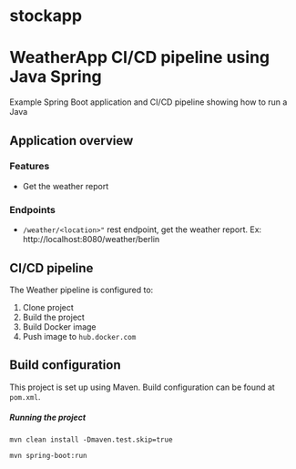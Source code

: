 # stockapp
# WeatherApp CI/CD pipeline using Java Spring

Example Spring Boot application and CI/CD pipeline showing how to run a Java

## Application overview

### Features

 - Get the weather report

 
### Endpoints

 - `/weather/<location>"` rest endpoint, get the weather report.
 Ex: http://localhost:8080/weather/berlin


## CI/CD pipeline 

The Weather pipeline is configured to:

  1. Clone project
  2. Build the project
  3. Build Docker image
  4. Push image to `hub.docker.com`


## Build configuration

This project is set up using Maven. Build configuration can be found at `pom.xml`.

##### Running the project
 
 `mvn clean install -Dmaven.test.skip=true`
 
 `mvn spring-boot:run`
